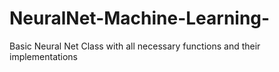 # NeuralNet-Machine-Learning-
Basic Neural Net Class with all necessary functions and their implementations
